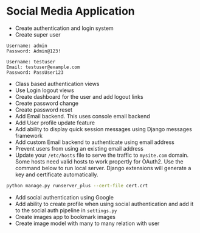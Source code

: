 # Social Media Application

- Create authentication and login system
- Create super user

```plaintext
Username: admin
Password: Admin@123!

Username: testuser
Email: testuser@example.com
Password: PassUser123
```

- Class based authentication views
- Use Login logout views
- Create dashboard for the user and add logout links
- Create password change
- Create password reset
- Add Email backend. This uses console email backend
- Add User profile update feature
- Add ability to display quick session messages using Django messages framework
- Add custom Email backend to authenticate using email address
- Prevent users from using an existing email address
- Update your `/etc/hosts` file to serve the traffic to `mysite.com` domain. Some hosts need valid hosts to work propertly for OAuth2. Use the command below to run local server. Django extensions will generate a key and certificate automatically.

```bash
python manage.py runserver_plus --cert-file cert.crt
```

- Add social authentication using Google
- Add ability to create profile when using social authentication and add it to the social auth pipeline in `settings.py`
- Create images app to bookmark images
- Create image model with many to many relation with user